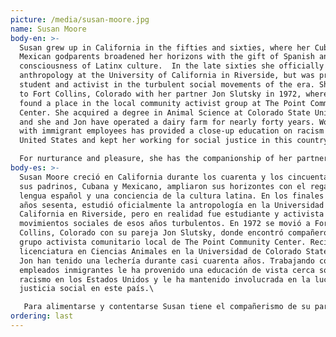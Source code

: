 ```yaml
---
picture: /media/susan-moore.jpg
name: Susan Moore
body-en: >-
  Susan grew up in California in the fifties and sixties, where her Cuban and
  Mexican godparents broadened her horizons with the gift of Spanish and a
  consciousness of Latinx culture.  In the late sixties she officially studied
  anthropology at the University of California in Riverside, but was primarily a
  student and activist in the turbulent social movements of the era. She moved
  to Fort Collins, Colorado with her partner Jon Slutsky in 1972, where she
  found a place in the local community activist group at The Point Community
  Center. She acquired a degree in Animal Science at Colorado State University
  and she and Jon have operated a dairy farm for nearly forty years. Working
  with immigrant employees has provided a close-up education on racism in the
  United States and kept her working for social justice in this country.\

  For nurturance and pleasure, she has the companionship of her partner Jon and daughter Raisa, and enjoys her garden, reading, and quilt making as well as old friends and the new ones she meets in the fight against the threat we are now confronting.
body-es: >-
  Susan Moore creció en California durante los cuarenta y los cincuenta, donde
  sus padrinos, Cubana y Mexicano, ampliaron sus horizontes con el regalo de la
  lengua español y una conciencia de la cultura latina. En los finales de los
  años sesenta, estudió oficialmente la antropología en la Universidad de
  California en Riverside, pero en realidad fue estudiante y activista de los
  movimientos sociales de esos años turbulentos. En 1972 se movió a Fort
  Collins, Colorado con su pareja Jon Slutsky, donde encontró compañeros en el
  grupo activista comunitario local de The Point Community Center. Recibió su
  licenciatura en Ciencias Animales en la Universidad de Colorado State. Susan y
  Jon han tenido una lechería durante casi cuarenta años. Trabajando con
  empleados inmigrantes le ha provenido una educación de vista cerca sobre el
  racismo en los Estados Unidos y le ha mantenido involucrada en la lucha para
  justicia social en este país.\

   Para alimentarse y contentarse Susan tiene el compañerismo de su pareja Jon y su hija Raisa, su jardín, su lectura, la costura de alcochados, así como amigos viejos y amigos nuevos que encuentra en la lucha contra la amenaza afrontamos.
ordering: last
---
```

